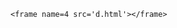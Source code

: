 <html>
<head>
	
</head>

<frameset rows=22%,4%,56%,18%>
	<frame name=1 src='a.html'></frame>
	<frame name=2 src='b.html'></frame>
	<frame name=3 src='c.html'></frame>

	<frame name=4 src='d.html'></frame>
</frameset>



</html>
<style>
